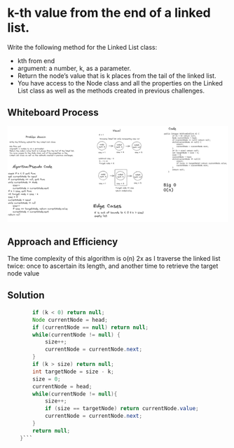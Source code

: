 # k-th value from the end of a linked list.

Write the following method for the Linked List class:
- kth from end
- argument: a number, k, as a parameter.
- Return the node’s value that is k places from the tail of the linked list.
- You have access to the Node class and all the properties on the Linked List class as well as the methods created in previous challenges.

## Whiteboard Process
![image](/datastructures/code-challenge-7.png)

## Approach and Efficiency
The time complexity of this algorithm is o(n) 2x as I traverse the linked list twice: once to ascertain its length, and another time to retrieve the target node value

## Solution
```java  public Integer kthFromEnd(int k) {
        if (k < 0) return null;
        Node currentNode = head;
        if (currentNode == null) return null;
        while(currentNode != null) {
            size++;
            currentNode = currentNode.next;
        }
        if (k > size) return null;
        int targetNode = size - k;
        size = 0;
        currentNode = head;
        while(currentNode != null){
            size++;
            if (size == targetNode) return currentNode.value;
            currentNode = currentNode.next;
        }
        return null;
    }```
